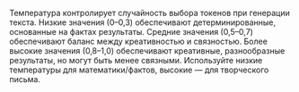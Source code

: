 Температура контролирует случайность выбора токенов при генерации текста. Низкие значения (0–0,3) обеспечивают детерминированные, основанные на фактах результаты. Средние значения (0,5–0,7) обеспечивают баланс между креативностью и связностью. Более высокие значения (0,8–1,0) обеспечивают креативные, разнообразные результаты, но могут быть менее связными. Используйте низкие температуры для математики/фактов, высокие — для творческого письма.